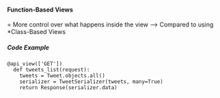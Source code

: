 #### Function-Based Views
= More control over what happens inside the view
--> Compared to using *Class-Based Views

##### Code Example 
```
@api_view(['GET'])
  def tweets_list(request):
    tweets = Tweet.objects.all()
    serializer = TweetSerializer(tweets, many=True)
    return Response(serializer.data)
```
